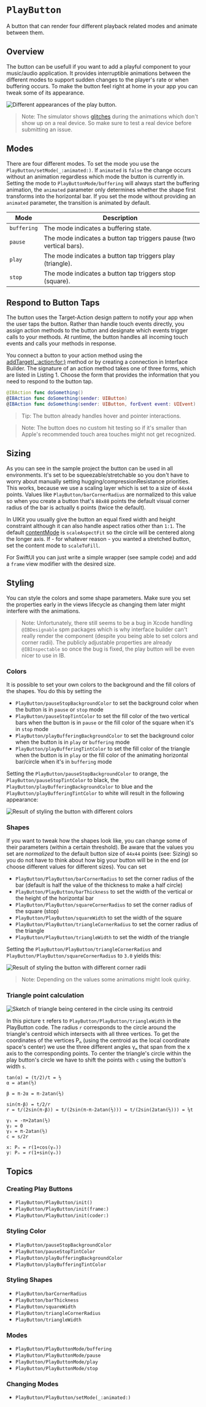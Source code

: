 # ``PlayButton``

A button that can render four different playback related modes and animate between them.

## Overview

The button can be usefull if you want to add a playful component to your music/audio application. It provides interruptible animations between the different modes to support sudden changes to the player's rate or when buffering occurs. To make the button feel right at home in your app you can tweak some of its appearance. 

![Different appearances of the play button.](play-button-overview.png)

> Note: The simulator shows [glitches](https://stackoverflow.com/questions/65472584/calayer-path-animation-flickers-when-stopping-and-starting-again) during the animations which don't show up on a real device. So make sure to test a real device before submitting an issue. 

## Modes

There are four different modes. To set the mode you use the ``PlayButton/setMode(_:animated:)``. If `animated` is `false` the change occurs without an animation regardless which mode the button is currently in. Setting the mode to ``PlayButtonMode/buffering`` will always start the buffering animation, the `animated` parameter only determines whether the shape first transforms into the horizontal bar. If you set the mode without providing an `animated` parameter, the transition is animated by default.  

| Mode         | Description                                                         |
| ------------ | ------------------------------------------------------------------- | 
| `buffering`  | The mode indicates a buffering state.                               |
| `pause`      | The mode indicates a button tap triggers pause (two vertical bars). |
| `play`       | The mode indicates a button tap triggers play (triangle).           |
| `stop`       | The mode indicates a button tap triggers stop (square).             |

## Respond to Button Taps

The button uses the Target-Action design pattern to notify your app when the user taps the button. Rather than handle touch events directly, you assign action methods to the button and designate which events trigger calls to your methods. At runtime, the button handles all incoming touch events and calls your methods in response.

You connect a button to your action method using the [addTarget(_:action:for:)](https://developer.apple.com/documentation/uikit/uicontrol/1618259-addtarget) method or by creating a connection in Interface Builder. The signature of an action method takes one of three forms, which are listed in Listing 1. Choose the form that provides the information that you need to respond to the button tap.

```swift
@IBAction func doSomething()
@IBAction func doSomething(sender: UIButton)
@IBAction func doSomething(sender: UIButton, forEvent event: UIEvent)
```

> Tip: The button already handles hover and pointer interactions.

> Note: The button does no custom hit testing so if it's smaller than Apple's recommended touch area touches might not get recognized.

## Sizing

As you can see in the sample project the button can be used in all environments. It's set to be squeezable/stretchable so you don't have to worry about manually setting hugging/compressionResistance priorities. This works, because we use a scaling layer which is set to a size of `44x44` points. Values like ``PlayButton/barCornerRadius`` are normalized to this value so when you create a button that's `88x88` points the default visual corner radius of the bar is actually `6` points (twice the default). 

In UIKit you usually give the button an equal fixed width and height constraint although it can also handle aspect ratios other than `1:1`. The default [contentMode](https://developer.apple.com/documentation/uikit/uiview/1622619-contentmode) is `scaleAspectFit` so the circle will be centered along the longer axis. If - for whatever reason - you wanted a stretched button, set the content mode to `scaleToFill`.

For SwiftUI you can just write a simple wrapper (see sample code) and add a `frame` view modifier with the desired size.

## Styling

You can style the colors and some shape parameters. Make sure you set the properties early in the views lifecycle as changing them later might interfere with the animations.

> Note: Unfortunately, there still seems to be a bug in Xcode handling `@IBDesignable` spm packages which is why interface builder can't really render the component (despite you being able to set colors and corner radii). The publicly adjustable properties are already `@IBInspectable` so once the bug is fixed, the play button will be even nicer to use in IB. 

### Colors

It is possible to set your own colors to the background and the fill colors of the shapes. You do this by setting the
- ``PlayButton/pauseStopBackgroundColor`` to set the background color when the button is in `pause` or `stop` mode
- ``PlayButton/pauseStopTintColor`` to set the fill color of the two vertical bars when the button is in `pause` or the fill color of the square when it's in `stop` mode
- ``PlayButton/playBufferingBackgroundColor`` to set the background color when the button is in `play` or `buffering` mode
- ``PlayButton/playBufferingTintColor`` to set the fill color of the triangle when the button is in `play` or the fill color of the animating horizontal bar/circle when it's in `buffering` mode

Setting the ``PlayButton/pauseStopBackgroundColor`` to orange, the ``PlayButton/pauseStopTintColor`` to black, the ``PlayButton/playBufferingBackgroundColor`` to blue and the ``PlayButton/playBufferingTintColor`` to white will result in the following appearance:

![Result of styling the button with different colors](color-styling.png)

### Shapes

If you want to tweak how the shapes look like, you can change some of their parameters (within a certain threshold). Be aware that the values you set are *normalized* to the default button size of `44x44` points (see: Sizing) so you do not have to think about how big your button will be in the end (or choose different values for different sizes). You can set
- ``PlayButton/PlayButton/barCornerRadius`` to set the corner radius of the bar (default is half the value of the thickness to make a half circle) 
- ``PlayButton/PlayButton/barThickness`` to set the width of the vertical or the height of the horizontal bar
- ``PlayButton/PlayButton/squareCornerRadius`` to set the corner radius of the square (stop)
- ``PlayButton/PlayButton/squareWidth`` to set the width of the square
- ``PlayButton/PlayButton/triangleCornerRadius`` to set the corner radius of the triangle
- ``PlayButton/PlayButton/triangleWidth`` to set the width of the triangle

Setting the ``PlayButton/PlayButton/triangleCornerRadius`` and ``PlayButton/PlayButton/squareCornerRadius`` to `3.0` yields this:

![Result of styling the button with different corner radii](shape-styling.png)

> Note: Depending on the values some animations might look quirky.

### Triangle point calculation

![Sketch of triangle being centered in the circle using its centroid](trigonometry.png)

In this picture `t` refers to ``PlayButton/PlayButton/triangleWidth`` in the PlayButton code. The radius `r` corresponds to the circle around the triangle's centroid which intersects with all three vertices. To get the coordinates of the vertices Pₙ (using the centroid as the local coordinate space's center) we use the three different angles γₙ that span from the x axis to the corresponding points. To center the triangle's circle within the play button's circle we have to shift the points with `c` using the button's width `s`.

```
tan(α) = (t/2)/t = ½
α = atan(½) 

β = π-2α = π-2atan(½) 

sin(π-β) = t/2/r 
r = t/(2sin(π-β)) = t/(2sin(π-π-2atan(½))) = t/(2sin(2atan(½))) = ⅝t  

γ₁ = -π+2atan(½)
γ₂ = 0
γ₃ = π-2atan(½)
c = s/2r

x: Pₙ = r(1+cos(γₙ))
y: Pₙ = r(1+sin(γₙ))
```

## Topics

### Creating Play Buttons
- ``PlayButton/PlayButton/init()``
- ``PlayButton/PlayButton/init(frame:)``
- ``PlayButton/PlayButton/init(coder:)``

### Styling Color

- ``PlayButton/pauseStopBackgroundColor`` 
- ``PlayButton/pauseStopTintColor`` 
- ``PlayButton/playBufferingBackgroundColor`` 
- ``PlayButton/playBufferingTintColor`` 

### Styling Shapes

- ``PlayButton/barCornerRadius`` 
- ``PlayButton/barThickness`` 
- ``PlayButton/squareWidth`` 
- ``PlayButton/triangleCornerRadius`` 
- ``PlayButton/triangleWidth`` 

### Modes
- ``PlayButton/PlayButtonMode/buffering``
- ``PlayButton/PlayButtonMode/pause``
- ``PlayButton/PlayButtonMode/play``
- ``PlayButton/PlayButtonMode/stop``

### Changing Modes

- ``PlayButton/PlayButton/setMode(_:animated:)``
